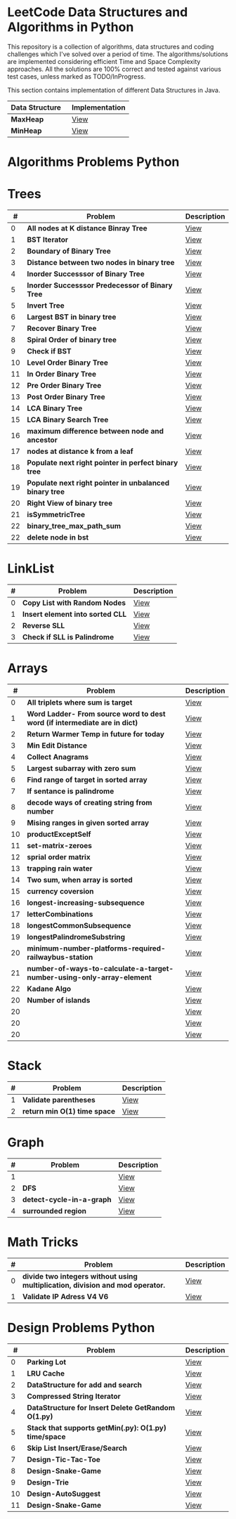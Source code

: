 # LeetCode Data Structures and Algorithms in Python

This repository is a collection of algorithms, data structures and coding challenges which I've solved over a period of time. The algorithms/solutions are implemented considering efficient Time and Space Complexity approaches. All the solutions are 100% correct and tested against various test cases, unless marked as TODO/InProgress.


This section contains implementation of different Data Structures in Java.

| Data Structure   | Implementation |
|------------------------------------------------------------|-----------------------------------------------------------------------------------------------------|
| <b>MaxHeap</b>| [View](https://github.com/Pythonyte/Data-Structure-Algorithms-Python/blob/master/ADT/MaxHeap.py)|
| <b>MinHeap</b>| [View](https://github.com/Pythonyte/Data-Structure-Algorithms-Python/blob/master/ADT/MinHeap.py)|

# Algorithms Problems Python

# Trees
| # | Problem   | Description |
|---|--------------------------------------------------------|-----------------------------------------------------------------------------------------------------|
| 0 | <b>All nodes at K distance Binray Tree</b> | [View](https://github.com/Pythonyte/lc/blob/master/all-nodes-distance-k-in-binary-tree.py)
| 1 | <b>BST Iterator</b> | [View](https://github.com/Pythonyte/lc/blob/master/binary-search-tree-iterator.py)
| 2 | <b>Boundary of Binary Tree</b> | [View](https://github.com/Pythonyte/lc/blob/master/boundary-of-binary-tree.py)
| 3 | <b>Distance between two nodes in binary tree</b> | [View](https://github.com/Pythonyte/lc/blob/master/find-distance-between-two-nodes-of-a-binary-tree.py)
| 4 | <b>Inorder Successsor of Binary Tree</b> | [View](https://github.com/Pythonyte/lc/blob/master/inorder-successor-binary-tree.py)
| 5 | <b>Inorder Successsor Predecessor of Binary Tree</b> | [View](https://github.com/Pythonyte/lc/blob/master/inorder-successor-predecssor-binary-tree.py)
| 5 | <b>Invert Tree</b> | [View](https://github.com/Pythonyte/lc/blob/master/invertTreeRecursive.py)
| 6 | <b>Largest BST in binary tree</b> | [View](https://github.com/Pythonyte/lc/blob/master/largestBSTSubtree.py)
| 7 | <b>Recover Binary Tree</b> | [View](https://github.com/Pythonyte/lc/blob/master/recoverTree.py)
| 8 | <b>Spiral Order of binary tree</b> | [View](https://github.com/Pythonyte/lc/blob/master/spiral_order_binary_tree.py)
| 9 | <b>Check if BST</b> | [View](https://github.com/Pythonyte/lc/blob/master/validate-binary-search-tree.py)
| 10 | <b>Level Order Binary Tree</b> | [View](https://github.com/Pythonyte/lc/blob/master/binary-tree-level-order.py)
| 11 | <b>In Order Binary Tree</b> | [View](https://github.com/Pythonyte/lc/blob/master/binary-tree-inorder-traversal.py)
| 12 | <b>Pre Order Binary Tree</b> | [View](https://github.com/Pythonyte/lc/blob/master/binary-tree-preorder-traversal.py)
| 13 | <b>Post Order Binary Tree</b> | [View](https://github.com/Pythonyte/lc/blob/master/binary-tree-postorder-traversal.py)
| 14 | <b>LCA Binary Tree</b> | [View](https://github.com/Pythonyte/lc/blob/master/lowest-common-ancestor-of-a-binary-tree.py)
| 15 | <b>LCA Binary Search Tree</b> | [View](https://github.com/Pythonyte/lc/blob/master/lowestCommonAncestorBST.py)
| 16 | <b>maximum difference between node and ancestor</b> | [View](https://github.com/Pythonyte/lc/blob/master/maxAncestorDiff.py)
| 17 | <b>nodes at distance k from a leaf</b> | [View](https://github.com/Pythonyte/lc/blob/master/print-nodes-distance-k-leaf-node.py)
| 18 | <b>Populate next right pointer in perfect binary tree</b> | [View](https://github.com/Pythonyte/lc/blob/master/populating-next-right-pointers-in-each-node.py)
| 19 | <b>Populate next right pointer in unbalanced binary tree</b> | [View](https://github.com/Pythonyte/lc/blob/master/populating-next-right-pointers-in-each-node-ii.py)
| 20 | <b>Right View of binary tree</b> | [View](https://github.com/Pythonyte/lc/blob/master/rightSideView.py)
| 21 | <b>isSymmetricTree</b> | [View](https://github.com/Pythonyte/lc/blob/master/isSymmetricTree.py)
| 22 | <b>binary_tree_max_path_sum</b>   |  [View](https://github.com/Pythonyte/lc/blob/master/binary_tree_max_path_sum.py)
| 22 | <b>delete node in bst</b>   |  [View](https://github.com/Pythonyte/lc/blob/master/delete-node-in-a-bst.py)
# LinkList
| # | Problem   | Description |
|---|--------------------------------------------------------|-----------------------------------------------------------------------------------------------------|
| 0 | <b>Copy List with Random Nodes</b>   |  [View](https://github.com/Pythonyte/lc/blob/master/copy-list-with-random-pointer.py)
| 1 | <b>Insert element into sorted CLL</b>   |  [View](https://github.com/Pythonyte/lc/blob/master/insert-into-a-sorted-circular-linked-list.py)
| 2 | <b>Reverse SLL</b>   |  [View](https://github.com/Pythonyte/lc/blob/master/reverseList.py)
| 3 | <b>Check if SLL is Palindrome</b>   |  [View](https://github.com/Pythonyte/lc/blob/master/isPalindromeSingleLinkList.py)

# Arrays
| # | Problem   | Description |
|---|--------------------------------------------------------|-----------------------------------------------------------------------------------------------------|
| 0 | <b>All triplets where sum is target</b>   |  [View](https://github.com/Pythonyte/lc/blob/master/3sum.py)
| 1 | <b>Word Ladder- From source word to dest word (if intermediate are in dict)</b>   |  [View](https://github.com/Pythonyte/lc/blob/master/WordladderLength.py)
| 2 | <b>Return Warmer Temp in future for today</b>   |  [View](https://github.com/Pythonyte/lc/blob/master/dailyTemperatures.py)
| 3 | <b>Min Edit Distance</b>   |  [View](https://github.com/Pythonyte/lc/blob/master/edit-distance.py)
| 4 | <b>Collect Anagrams</b>   |  [View](https://github.com/Pythonyte/lc/blob/master/groupAnagrams.py)
| 5 | <b>Largest subarray with zero sum</b>   |  [View](https://github.com/Pythonyte/lc/blob/master/find-the-largest-subarray-with-0-sum.py)
| 6 | <b>Find range of target in sorted array</b>   |  [View](https://github.com/Pythonyte/lc/blob/master/find-first-and-last-position-of-element-in-sorted-array.py)
| 7 | <b>If sentance is palindrome</b>   |  [View](https://github.com/Pythonyte/lc/blob/master/isPalindrome.py)
| 8 | <b>decode ways of creating string from number </b>   |  [View](https://github.com/Pythonyte/lc/blob/master/decode_ways.py)
| 9 | <b>Mising ranges in given sorted array </b>   |  [View](https://github.com/Pythonyte/lc/blob/master/missing-ranges.py)
| 10 | <b>productExceptSelf</b>   |  [View](https://github.com/Pythonyte/lc/blob/master/productExceptSelf.py)
| 11 | <b>set-matrix-zeroes</b>   |  [View](https://github.com/Pythonyte/lc/blob/master/set-matrix-zeroes.py)
| 12 | <b>sprial order matrix</b>   |  [View](https://github.com/Pythonyte/lc/blob/master/spiralOrder.py)
| 13 | <b>trapping rain water</b>   |  [View](https://github.com/Pythonyte/lc/blob/master/trapping-rain-water.py)
| 14 | <b>Two sum, when array is sorted</b>   |  [View](https://github.com/Pythonyte/lc/blob/master/twoSum.py)
| 15 | <b>currency coversion</b>   |  [View](https://github.com/Pythonyte/lc/blob/master/conversion_currency.py)
| 16 | <b>longest-increasing-subsequence</b>   |  [View](https://github.com/Pythonyte/lc/blob/master/lengthOfLIS.py)
| 17 | <b>letterCombinations</b>   |  [View](https://github.com/Pythonyte/lc/blob/master/letterCombinations.py)
| 18 | <b>longestCommonSubsequence</b>   |  [View](https://github.com/Pythonyte/lc/blob/master/longestCommonSubsequence.py)
| 19 | <b>longestPalindromeSubstring</b>   |  [View](https://github.com/Pythonyte/lc/blob/master/longestPalindromeSubstring.py)
| 20 | <b>minimum-number-platforms-required-railwaybus-station</b>   |  [View](https://github.com/Pythonyte/lc/blob/master/minimum-number-platforms-required-railwaybus-station.py)
| 21 | <b>number-of-ways-to-calculate-a-target-number-using-only-array-element</b>   |  [View](https://github.com/Pythonyte/lc/blob/master/number-of-ways-to-calculate-a-target-number-using-only-array-element.py)
| 22 | <b>Kadane Algo</b>   |  [View](https://github.com/Pythonyte/lc/blob/master/kadane_algorithm.py)
| 20 | <b>Number of islands</b>   |  [View](https://github.com/Pythonyte/lc/blob/master/numIslands.py)
| 20 | <b></b>   |  [View]()
| 20 | <b></b>   |  [View]()
| 20 | <b></b>   |  [View]()
  
# Stack
| # | Problem   | Description |
|---|--------------------------------------------------------|-----------------------------------------------------------------------------------------------------|
| 1 | <b>Validate parentheses</b>   |  [View](https://github.com/Pythonyte/lc/blob/master/valid-parentheses.py)
| 2 | <b>return min O(1) time space</b>   |  [View](https://github.com/Pythonyte/lc/blob/master/min-stack.py)
  
 

  
# Graph
| # | Problem   | Description |
|---|--------------------------------------------------------|-----------------------------------------------------------------------------------------------------|
| 1 | <b></b>   |  [View]()
| 2 | <b>DFS</b>   |  [View](https://github.com/Pythonyte/lc/blob/master/dfs_graph.py)
| 3 | <b>detect-cycle-in-a-graph</b>   |  [View](https://github.com/Pythonyte/lc/blob/master/detect-cycle-in-a-graph.py)
| 4 | <b>surrounded region</b>   |  [View](https://github.com/Pythonyte/lc/blob/master/surrounded-regions.py)
  
  
# Math Tricks
| # | Problem   | Description |
|---|--------------------------------------------------------|-----------------------------------------------------------------------------------------------------|
| 0 | <b>divide two integers without using multiplication, division and mod operator.</b>   |  [View](https://github.com/Pythonyte/lc/blob/master/divide_two_integers.py)
| 1 | <b>Validate IP Adress V4 V6</b>   |  [View](https://github.com/Pythonyte/lc/blob/master/validate_ip_address.py)


# Design Problems Python

| # | Problem   | Description |
|---|--------------------------------------------------------|-----------------------------------------------------------------------------------------------------|
| 0 | <b>Parking Lot</b>   |  [View](https://github.com/Pythonyte/lc/blob/master/Design-Parking-Lot.py)
| 1 | <b>LRU Cache</b>   |  [View](https://github.com/Pythonyte/lc/blob/master/LRUCache.py)
| 2 | <b>DataStructure for add and search</b>   |  [View](https://github.com/Pythonyte/lc/blob/master/add-and-search-word-data-structure-design.py)
| 3 | <b>Compressed String Iterator</b>   |  [View](https://github.com/Pythonyte/lc/blob/master/design-compressed-string-iterator.py)
| 4 | <b>DataStructure for Insert Delete GetRandom O(1.py)</b>   |  [View](https://github.com/Pythonyte/lc/blob/master/insert-delete-getrandom-o1.py)
| 5 | <b>Stack that supports getMin(.py): O(1.py) time/space</b>   |  [View](https://github.com/Pythonyte/lc/blob/master/min-stack.py)
| 6 | <b>Skip List Insert/Erase/Search </b>   |  [View](https://github.com/Pythonyte/lc/blob/master/Design-Skip-List.py)
| 7 | <b>Design-Tic-Tac-Toe</b>   |  [View](https://github.com/Pythonyte/lc/blob/master/Design-Tic-Tac-Toe.py)
| 8 | <b>Design-Snake-Game</b>   |  [View](https://github.com/Pythonyte/lc/blob/master/Design-Snake-Game.py.py)
| 9 | <b>Design-Trie</b>   |  [View](https://github.com/Pythonyte/lc/blob/master/Design-Trie.py)
| 10 | <b>Design-AutoSuggest</b>   |  [View](https://github.com/Pythonyte/lc/blob/master/Design-autosuggest.py)
| 11 | <b>Design-Snake-Game</b>   |  [View](.py)

